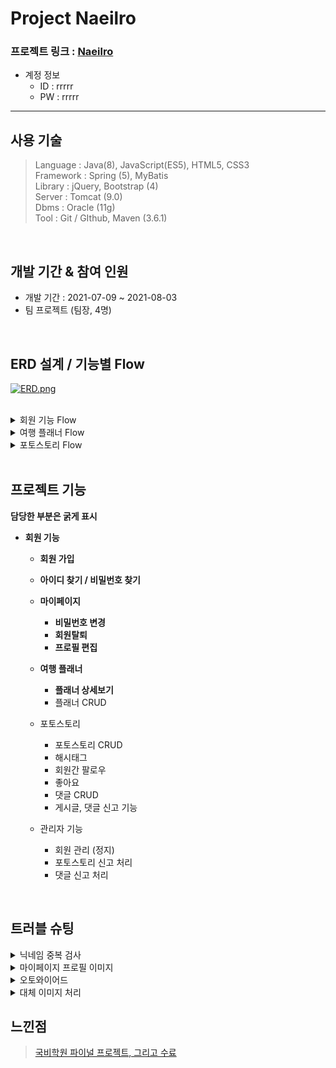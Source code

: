 Project Naeilro
================

 ### 프로젝트 링크 : [Naeilro](https://bit.ly/3iNIjDn)



* 계정 정보
   * ID : rrrrr
   * PW : rrrrr
------------------------------

사용 기술
-----------------
>Language : Java(8), JavaScript(ES5), HTML5, CSS3      
>Framework : Spring (5), MyBatis      
>Library : jQuery, Bootstrap (4)        
>Server : Tomcat (9.0)        
>Dbms : Oracle (11g)        
>Tool : Git / GIthub, Maven (3.6.1)                

</br>

개발 기간 & 참여 인원  
-----------------
* 개발 기간 : 2021-07-09 ~ 2021-08-03        
* 팀 프로젝트 (팀장, 4명)

</br>


ERD 설계 / 기능별 Flow
----------------

 [![ERD.png](https://i.postimg.cc/vZgt05C7/ERD.png)](https://postimg.cc/68KZ34WT)


<br>

 <details>
	<summary>회원 기능 Flow</summary>
	<div markdown="1">
	<br>

 [![2021-08-03-161927.png](https://i.postimg.cc/43ydhTWT/2021-08-03-161927.png)](https://postimg.cc/sBFytbFn)

</div>
</details> 

 <details>
	<summary>여행 플래너 Flow</summary>
	<div markdown="1">
	<br>

 [![image.png](https://i.postimg.cc/CK25gLbQ/image.png)](https://postimg.cc/wthg5zfX)

</div>
</details> 

 <details>
	<summary>포토스토리 Flow</summary>
	<div markdown="1">
	<br>

 [![photostory-flowchart.png](https://i.postimg.cc/yYKdBGSs/photostory-flowchart.png)](https://postimg.cc/V571WDRV)

</div>
</details> 

<br>


프로젝트 기능
-----------------
__담당한 부분은 굵게 표시__
	
* __회원 기능__  		
    * __회원 가입__ 
    * __아이디 찾기 / 비밀번호 찾기__
    * __마이페이지__ 
		* __비밀번호 변경__
		* __회원탈퇴__
		* __프로필 편집__ 

  * __여행 플래너__
    * __플래너 상세보기__
    * 플래너 CRUD
     
  * 포토스토리
    * 포토스토리 CRUD
    * 해시태그
    * 회원간 팔로우
    * 좋아요
    * 댓글 CRUD
    * 게시글, 댓글 신고 기능  
    
  * 관리자 기능
     * 회원 관리 (정지)
     * 포토스토리 신고 처리
     * 댓글 신고 처리
     
 </br>
  
 트러블 슈팅
 -----------
 <details>
<summary>닉네임 중복 검사</summary>
<div markdown="1">
	
### 1. 문제 상황
* 마이페이지 프로필 편집시 현재 사용하고 있는 닉네임을 그대로 사용하려고 하면    
닉네임 중복체크 조건 때문에 반드시 기존 닉네임과는 다르게 변경해야함

### 2. 기존 코드
* 기존 코드는 회원가입시 닉네임 중복 체크와 프로필 편집시 닉네임 처리를 하나의 메소드에서 처리함

```java
memberController
// 회원 가입 닉네임 중복체크
@PostMapping("/nickCheck")
@ResponseBody
public boolean nickCheck(@ModelAttribute MemberVo memberVo) {
	System.out.println("닉네임 중복값 체크 : " + memberVo);
	boolean Nickresult = memberFindService.nickCheck(memberVo) > 0;
	System.out.println("닉네임 체크값 반환 : " + Nickresult);
	return Nickresult;
	}
```

```java
<!-- 닉네임 중복 체크 -->
<select id="jNickCheck" parameterType="MemberVo" resultType="int">
select count(*) from member where member_nick = #{memberNick}
</select>
```

### 3. 원하는 조건

* 프로필 편집 시 현재 사용하는 닉네임 값을 그대로 입력해도 변경되도록 수정하고 싶음

* 프론트에서 true나 false값을 반환 시키고 있어 동일한 방식으로 반환하고 싶음

### 4. 해결 방법

#### 4-1. DB에서 검색할 때 if같은 조건을 줘서 결과값이 한번에 true / false 반환되게 하기 (실패)
* 마이바티스 매퍼 파일에서 sql문 작성 시도
* 폼에서 입력한 값과 조회 결과 값이 같은지 비교 하는 sql 구문 작성에서 막힘
	

```java
<!-- 닉네임 중복 체크 -->
<select id="jNickCheck" parameterType="MemberVo" resultType="int">
	select count(*) from member where member_nick = #{memberNick}
if (Vo로 넘어온 memberNick 값의 조회 결과가 null 이거나 
		memberNick 조회 결과가 폼에서 입력한 값과 일치할 경우 0 반환
		그게 아니면 1 반환 
</select>
```

#### 4-2. 매퍼파일을 두번 조회해서 둘의 값을 비교 (성공)
	
* 세션에 변동 가능성이 있는 닉네임을 저장하지 않음 (프로필 편집시 변경할 수 있음)
* 회원가입시 닉네임 중복 검사와 프로필 편집시 닉네임 중복 검사를 분리하지 않으면 회원 가입시   
	회원 번호가 세션에 없어서 에러가 발생함
	
	
* 회원가입시 닉네임 중복 검사와 프로필 편집시 중복 검사를 분리하여 진행
	*  회원가입 닉네임 중복 검사는 기존과 동일하게 진행
	*  프로필 편집 닉네임 중복 검사는 새로운 메소드를 만들어 처리

### 5. 수정 코드
```java
// 회원가입 닉네임 중복체크
@PostMapping("/jNickCheck")
@ResponseBody
public boolean jNickCheck(@ModelAttribute MemberVo memberVo) {
	System.out.println("닉네임 중복값 체크 : " + memberVo);
	boolean Nickresult = memberFindService.jNickCheck(memberVo) > 0;
	System.out.println("닉네임 체크값 반환 : " + Nickresult);
	return Nickresult;
}

// 프로필 편집 닉네임 중복체크
@PostMapping("/pNickCheck")
@ResponseBody
public boolean pNickCheck(@ModelAttribute MemberVo memberVo, HttpSession httpSession) {
	System.out.println("닉네임 중복값 체크 : " + memberVo); // 프론트에서 넘겨준 닉네임 값
	MemberVo Nickresult = memberFindService.pNickCheck(memberVo); // DB 조회
	System.out.println("닉네임 체크값 반환 : " + Nickresult); // 닉네임값이 있다면 반환
	MemberDto memberDto = memberDao.findInfo((int) httpSession.getAttribute("memberNo")); // 로그인이 되어 있다는 가정하에 세션에서 회원번호 값을 가져와 닉네임 값을 조회 
	boolean result = false;
	if (ObjectUtils.isEmpty(Nickresult)) // 반환된 닉네임 값이 없다면 {
		result = false;
	} else // 반환된 닉네임 값이 있다면 {
		if (Nickresult.getMemberNick().equals(memberDto.getMemberNick())) {
			result = false; // 프론트로 false 반환
		} else {
			result = true; // 프론트로 true 반환
		}
	}
	System.out.println(result);
	return result;
}
```
	
</div>
</details>

 <details>
<summary>마이페이지 프로필 이미지</summary>
<div markdown="1">
 
### 원인

- 프로필 이미지 변경시 memberProfile 테이블에 ProfileSaveName 데이터가 삭제되지 않고 추가 되기 때문에   
기존 사용했던 selectone으로 조회하지 못해 이미지 데이터를 찾아오는데 에러 발생
	

### 해결

- ProfileSaveName 의 마지막 데이터만 불러오게 SQL 구문 수정

#### 기존 코드
```sql
<select id="find" parameterType="String" resultType="MemberProfileDto">
	select * from member_profile where member_id = #{memberId}
</select>
```
	
#### 수정 코드
```sql
SELECT * FROM(
SELECT 
* 
FROM member_profile
ORDER BY ROWNUM DESC)
	WHERE ROWNUM = 1 and member_id = #{memberId}
```
 </div>
</details>
	
 <details>
<summary>오토와이어드</summary>
<div markdown="1">

### 원인
* 오토와이어드 하나만 등록하고 두줄 연속으로 사용하여 널포인터 예외 발생

#### 기존 코드    
	
```java
@Autowired
HttpSession httpSession;
ResultPlanService resultPlanService;
```

### 해결
* 오토와이어드 분리
	
#### 수정 코드   
	
```java
@Autowired
HttpSession httpSession;

@Autowired
ResultPlanService resultPlanService;
```	
 </div>
</details>	
	
<details>
<summary>대체 이미지 처리</summary>
<div markdown="1">
<br>	
	
* 회원가입시 이미지를 선택하지 않고 가입하면 이미지를 DB에 저장하지 않고 onerror를 이용해서 대체 이미지를 출력함

```html
<label for="memberProfile"> 
<img class='upload_img my-3 user_profile_lg user_profile' src="profileImage?memberId=${memberDto.memberId}"
onerror="this.src='${pageContext.request.contextPath}/image/default_user_profile.jpg'"> 
<input class="input_img" type="file" accept=".png, .jpg, .gif" id="memberProfile" name="memberProfile" style="display: none" disabled/>
</label>
```
</div>
</details>	
	
  느낀점
  ----------
  >[국비학원 파이널 프로젝트, 그리고 수료](https://bit.ly/3yfqzWa)
